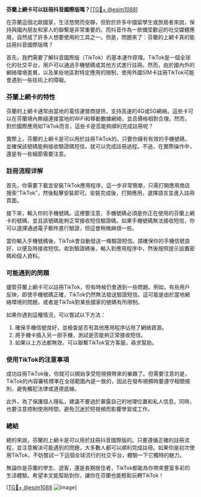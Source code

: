 **芬蘭上網卡可以註冊抖音國際版嗎？**[[TG💪+ @esim1088](https://t.me/s/esim1088)]

在芬蘭這個北歐國家，生活悠閒而安靜，但對於許多中國留學生或旅居者來說，保持與國內朋友和家人的聯繫是非常重要的。而抖音作為一款備受歡迎的社交媒體應用，自然成了許多人想要使用的工具之一。但是，問題來了：芬蘭的上網卡真的能註冊抖音國際版嗎？

首先，我們需要了解抖音國際版（TikTok）的基本運作原理。TikTok是一個全球化的社交平台，用戶可以通過手機號碼或其他方式進行註冊。然而，由於國內外的網絡環境差異，以及某些地區對特定應用的限制，使用外國SIM卡註冊TikTok可能會遇到一些技術上的障礙。

### **芬蘭上網卡的特性**

芬蘭的上網卡通常由當地的電信運營商提供，支持高速的4G或5G網絡。這些卡可以在芬蘭境內無縫連接當地的WiFi和移動數據網絡，並且價格相對合理。然而，對於國際應用如TikTok而言，這些卡是否能夠順利完成註冊呢？

實際上，芬蘭的上網卡是可以用於註冊TikTok的。只要你擁有有效的手機號碼，並確保該號碼能夠接收驗證碼短信，就可以完成註冊過程。不過，在實際操作中，還是有一些細節需要注意。

### **註冊流程详解**

首先，你需要下載並安裝TikTok應用程序。這一步非常簡單，只需打開應用商店搜索“TikTok”，然後點擊安裝即可。安裝完成後，打開應用，選擇語言並進入註冊頁面。

接下來，輸入你的手機號碼。這裡要注意，手機號碼必須是你正在使用的芬蘭上網卡的號碼，並且該號碼能夠正常接收短信驗證碼。如果手機號碼無法接收短信，你可以選擇通過電子郵件進行驗證，但這會稍微麻煩一些。

當你輸入手機號碼後，TikTok會自動發送一條驗證短信。請確保你的手機信號良好，以便及時接收短信。收到驗證碼後，輸入到應用程序中，然後按照提示設置密碼和個人資料。

### **可能遇到的問題**

儘管芬蘭上網卡可以註冊TikTok，但有時候仍會遇到一些問題。例如，有些用戶反映，即使手機號碼正確，TikTok仍然無法發送驗證短信。這可能是由於當地網絡環境的問題，或者是TikTok對某些國家的號碼有所限制。

如果你遇到這種情況，可以嘗試以下方法：

1. 確保手機信號良好，並檢查是否有其他應用程序佔用了網絡資源。
2. 將手機卡插入另一部手機，測試是否能夠正常接收短信。
3. 如果以上方法都無效，可以聯繫TikTok官方客服，尋求幫助。

### **使用TikTok的注意事項**

成功註冊TikTok後，你就可以開始享受短視頻帶來的樂趣了。但需要注意的是，TikTok的內容審核標準在全球範圍內是一致的，因此在發布視頻時要遵守相關規則，避免觸犯法律或道德底線。

此外，為了保護個人隱私，建議不要過於暴露自己的地理位置和私人信息。同時，也要注意控制使用時間，避免沉迷於短視頻而影響學習或工作。

### **總結**

總的來說，芬蘭的上網卡是可以用於註冊抖音國際版的。只要遵循正確的註冊流程，並注意解決可能遇到的問題，大多數人都可以順利完成註冊。如果你是初次使用TikTok，不妨嘗試一下這個全球流行的社交平台，體驗一下它獨特的魅力。

無論你是芬蘭的學生、遊客，還是長期居住者，TikTok都能為你帶來豐富多彩的生活體驗。希望本文能幫助到你，讓你在芬蘭也能輕鬆玩轉TikTok！

[[TG💪+ @esim1088](https://t.me/s/esim1088) ![Image](https://i.postimg.cc/4NQfJmqS/Snipaste-2025-05-13-00-14-12.png)]
